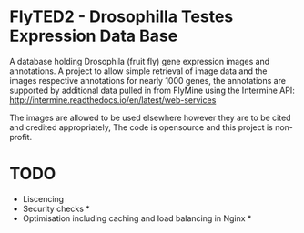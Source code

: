 # FlyTED2 - Drosophilla Testes Expression Data Base

A database holding Drosophila (fruit fly) gene expression images and annotations.
A project to allow simple retrieval of image data and the images respective annotations for nearly 1000 genes, the annotations are
supported by additional data pulled in from FlyMine using the Intermine API: http://intermine.readthedocs.io/en/latest/web-services

The images are allowed to be used elsewhere however they are to be cited and credited appropriately, The code is opensource and
this project is non-profit.

# TODO
- Liscencing
- Security checks *
- Optimisation including caching and load balancing in Nginx *
